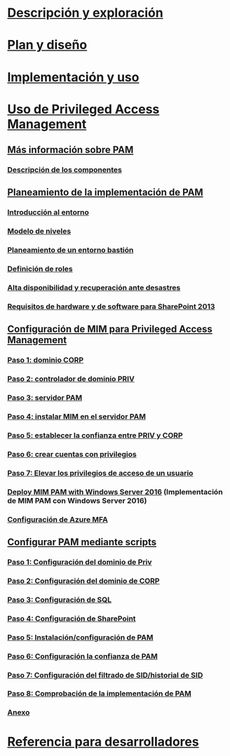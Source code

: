 # [Descripción y exploración](/microsoft-identity-manager/understand-explore/microsoft-identity-manager-2016)
# [Plan y diseño](/microsoft-identity-manager/plan-design/microsoft-identity-manager-2016-supported-platforms)
# [Implementación y uso](/microsoft-identity-manager/deploy-use/microsoft-identity-manager-deploy)
# [Uso de Privileged Access Management](privileged-identity-management-for-active-directory-domain-services.md)
## [Más información sobre PAM](privileged-identity-management-for-active-directory-domain-services.md)
### [Descripción de los componentes](principles-of-operation.md)
## [Planeamiento de la implementación de PAM](environment-overview.md)
### [Introducción al entorno](environment-overview.md)
### [Modelo de niveles](tier-model-for-partitioning-administrative-privileges.md)
### [Planeamiento de un entorno bastión](planning-bastion-environment.md)
### [Definición de roles](defining-roles-for-pam.md)
### [Alta disponibilidad y recuperación ante desastres](high-availability-disaster-recovery-considerations-bastion-environment.md)
### [Requisitos de hardware y de software para SharePoint 2013](hardware-software-requirements.md)
## [Configuración de MIM para Privileged Access Management](configuring-mim-environment-for-pam.md)
### [Paso 1: dominio CORP](step-1-prepare-corp-domain.md)
### [Paso 2: controlador de dominio PRIV](step-2-prepare-priv-domain-controller.md)
### [Paso 3: servidor PAM](step-3-prepare-pam-server.md)
### [Paso 4: instalar MIM en el servidor PAM](step-4-install-mim-components-on-pam-server.md)
### [Paso 5: establecer la confianza entre PRIV y CORP](step-5-establish-trust-between-priv-corp-forests.md)
### [Paso 6: crear cuentas con privilegios](step-6-transition-group-to-pam.md)
### [Paso 7: Elevar los privilegios de acceso de un usuario](step-7-elevate-user-access.md)
### [Deploy MIM PAM with Windows Server 2016](deploy-pam-with-windows-server-2016.md) (Implementación de MIM PAM con Windows Server 2016)
### [Configuración de Azure MFA](use-azure-mfa-for-activation.md)
## [Configurar PAM mediante scripts](sp1-pam-configure-using-scripts.md)
### [Paso 1: Configuración del dominio de Priv](sp1-step1-configuring-priv-domain.md)
### [Paso 2: Configuración del dominio de CORP](sp1-step2-configuring-corp-domain.md)
### [Paso 3: Configuración de SQL](sp1-step3-installing-configuring-sql.md)
### [Paso 4: Configuración de SharePoint](sp1-step4-configuring-sharepoint.md)
### [Paso 5: Instalación/configuración de PAM](sp1-step5-configuring-pam.md)
### [Paso 6: Configuración la confianza de PAM](sp1-step6-setup-pam-trust.md)
### [Paso 7: Configuración del filtrado de SID/historial de SID](sp1-step7-setup-sidhistory-sidfiltering.md)
### [Paso 8: Comprobación de la implementación de PAM](sp1-step8-pam-deployment-verification.md)
### [Anexo](sp1-pam-deployment-addendum.md)
# [Referencia para desarrolladores](/microsoft-identity-manager/reference/microsoft-identity-manager-2016-developer-reference)
